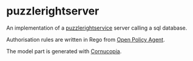 # puzzlerightserver

An implementation of a [puzzlerightservice](https://github.com/dvaumoron/puzzlerightservice) server calling a sql database.

Authorisation rules are written in Rego from [Open Policy Agent](https://www.openpolicyagent.org/).

The model part is generated with [Cornucopia](https://github.com/dvaumoron/cornucopia).
